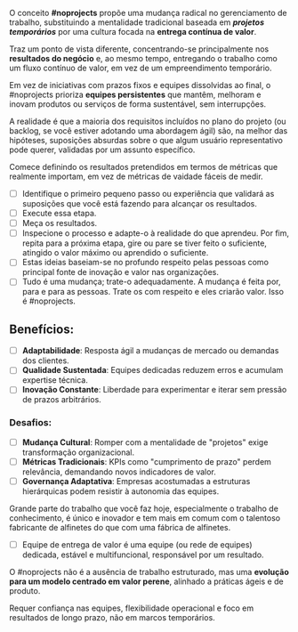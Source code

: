 O conceito **#noprojects** propõe uma mudança radical no gerenciamento de trabalho, substituindo a mentalidade tradicional baseada em **_projetos temporários_** por uma cultura focada na **entrega contínua de valor**.

Traz um ponto de vista diferente, concentrando-se principalmente nos **resultados do negócio** e, ao mesmo tempo, entregando o trabalho como um fluxo contínuo de valor, em vez de um empreendimento temporário.

Em vez de iniciativas com prazos fixos e equipes dissolvidas ao final, o #noprojects prioriza **equipes persistentes** que mantêm, melhoram e inovam produtos ou serviços de forma sustentável, sem interrupções.

A realidade é que a maioria dos requisitos incluídos no plano do projeto (ou backlog, se você estiver adotando uma abordagem ágil) são, na melhor das hipóteses, suposições absurdas sobre o que algum usuário representativo pode querer, validadas por um assunto específico.

Comece definindo os resultados pretendidos em termos de métricas que realmente importam, em vez de métricas de vaidade fáceis de medir.

- [ ] Identifique o primeiro pequeno passo ou experiência que validará as suposições que você está fazendo para alcançar os resultados.
- [ ] Execute essa etapa.
- [ ] Meça os resultados.
- [ ] Inspecione o processo e adapte-o à realidade do que aprendeu. Por fim, repita para a próxima etapa, gire ou pare se tiver feito o suficiente, atingido o valor máximo ou aprendido o suficiente.
- [ ] Estas ideias baseiam-se no profundo respeito pelas pessoas como principal fonte de inovação e valor nas organizações.
- [ ] Tudo é uma mudança; trate-o adequadamente. A mudança é feita por, para e para as pessoas. Trate os com respeito e eles criarão valor. Isso é #noprojects.
## Benefícios:
- [ ] **Adaptabilidade**: Resposta ágil a mudanças de mercado ou demandas dos clientes.
- [ ] **Qualidade Sustentada**: Equipes dedicadas reduzem erros e acumulam expertise técnica.
- [ ] **Inovação Constante**: Liberdade para experimentar e iterar sem pressão de prazos arbitrários.
### Desafios:
- [ ] **Mudança Cultural**: Romper com a mentalidade de "projetos" exige transformação organizacional.
- [ ] **Métricas Tradicionais**: KPIs como "cumprimento de prazo" perdem relevância, demandando novos indicadores de valor.
- [ ] **Governança Adaptativa**: Empresas acostumadas a estruturas hierárquicas podem resistir à autonomia das equipes.

Grande parte do trabalho que você faz hoje, especialmente o trabalho de conhecimento, é único e inovador e tem mais em comum com o talentoso fabricante de alfinetes do que com uma fábrica de alfinetes.
- [ ] Equipe de entrega de valor é uma equipe (ou rede de equipes) dedicada, estável e multifuncional, responsável por um resultado.

O #noprojects não é a ausência de trabalho estruturado, mas uma **evolução para um modelo centrado em valor perene**, alinhado a práticas ágeis e de produto.

Requer confiança nas equipes, flexibilidade operacional e foco em resultados de longo prazo, não em marcos temporários.
